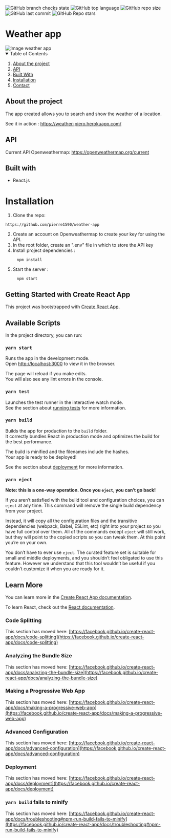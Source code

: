 ![GitHub branch checks state](https://img.shields.io/github/checks-status/pierre1590/weather-app/main?color=lime)
![GitHub top language](https://img.shields.io/github/languages/top/pierre1590/weather-app?color=yellow&style=plastic)
![GitHub repo size](https://img.shields.io/github/repo-size/pierre1590/weather-app?color=red&logoColor=yellow&style=plastic)
![GitHub last commit](https://img.shields.io/github/last-commit/pierre1590/weather-app)
![GitHub Repo stars](https://img.shields.io/github/stars/pierre1590/weather-app?color=blue&style=social)
# Weather app

<img src="https://i.ibb.co/c8zbCmm/App-weather.jpg" alt="Image weather app">






<details open="open">
  <summary>Table of Contents</summary>
  <ol>
    <li>
      <a href="#about-the-project">About the project</a>
    </li>
    <li><a href=#apis>API</a></li>
    <li><a href="#built-with">Built With</a></li>
    <li><a href=#installation>Installation</a></li>
    <li><a href="#contact">Contact</a></li>
  </ol>
</details>

## About the project
The app created allows you to search and show the weather of a location.

See it in action : https://weather-piero.herokuapp.com/

## API 
Current API Openweathermap:
https://openweathermap.org/current

## Built with 
- React.js

# Installation
1) Clone the repo: 
```
https://github.com/pierre1590/weather-app
```
2) Create an account on Openweathermap to create your key for using the API.
3) In the root folder, create an ".env" file in which to store the API key
4) Install project dependencies :
```
     npm install 
```
5) Start the server :
```
     npm start
```
## Getting Started with Create React App

This project was bootstrapped with [Create React App](https://github.com/facebook/create-react-app).

## Available Scripts

In the project directory, you can run:

### `yarn start`

Runs the app in the development mode.\
Open [http://localhost:3000](http://localhost:3000) to view it in the browser.

The page will reload if you make edits.\
You will also see any lint errors in the console.

### `yarn test`

Launches the test runner in the interactive watch mode.\
See the section about [running tests](https://facebook.github.io/create-react-app/docs/running-tests) for more information.

### `yarn build`

Builds the app for production to the `build` folder.\
It correctly bundles React in production mode and optimizes the build for the best performance.

The build is minified and the filenames include the hashes.\
Your app is ready to be deployed!

See the section about [deployment](https://facebook.github.io/create-react-app/docs/deployment) for more information.

### `yarn eject`

**Note: this is a one-way operation. Once you `eject`, you can’t go back!**

If you aren’t satisfied with the build tool and configuration choices, you can `eject` at any time. This command will remove the single build dependency from your project.

Instead, it will copy all the configuration files and the transitive dependencies (webpack, Babel, ESLint, etc) right into your project so you have full control over them. All of the commands except `eject` will still work, but they will point to the copied scripts so you can tweak them. At this point you’re on your own.

You don’t have to ever use `eject`. The curated feature set is suitable for small and middle deployments, and you shouldn’t feel obligated to use this feature. However we understand that this tool wouldn’t be useful if you couldn’t customize it when you are ready for it.

## Learn More

You can learn more in the [Create React App documentation](https://facebook.github.io/create-react-app/docs/getting-started).

To learn React, check out the [React documentation](https://reactjs.org/).

### Code Splitting

This section has moved here: [https://facebook.github.io/create-react-app/docs/code-splitting](https://facebook.github.io/create-react-app/docs/code-splitting)

### Analyzing the Bundle Size

This section has moved here: [https://facebook.github.io/create-react-app/docs/analyzing-the-bundle-size](https://facebook.github.io/create-react-app/docs/analyzing-the-bundle-size)

### Making a Progressive Web App

This section has moved here: [https://facebook.github.io/create-react-app/docs/making-a-progressive-web-app](https://facebook.github.io/create-react-app/docs/making-a-progressive-web-app)

### Advanced Configuration

This section has moved here: [https://facebook.github.io/create-react-app/docs/advanced-configuration](https://facebook.github.io/create-react-app/docs/advanced-configuration)

### Deployment

This section has moved here: [https://facebook.github.io/create-react-app/docs/deployment](https://facebook.github.io/create-react-app/docs/deployment)

### `yarn build` fails to minify

This section has moved here: [https://facebook.github.io/create-react-app/docs/troubleshooting#npm-run-build-fails-to-minify](https://facebook.github.io/create-react-app/docs/troubleshooting#npm-run-build-fails-to-minify)
